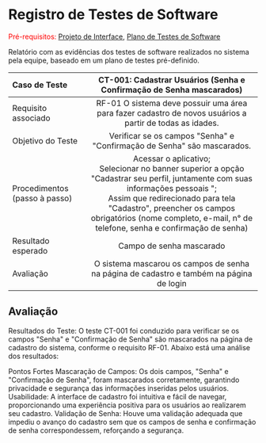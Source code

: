# Registro de Testes de Software

<span style="color:red">Pré-requisitos: <a href="3-Projeto de Interface.md"> Projeto de Interface</a></span>, <a href="8-Plano de Testes de Software.md"> Plano de Testes de Software</a>

Relatório com as evidências dos testes de software realizados no sistema pela equipe, baseado em um plano de testes pré-definido.

| **Caso de Teste**| **CT-001: Cadastrar Usuários (Senha e Confirmação de Senha mascarados)** |
| :--- | :---: |
| Requisito associado | RF-01 O sistema deve possuir uma área para fazer cadastro de novos usuários a partir de todas as idades. |
| Objetivo do Teste | Verificar se os campos "Senha" e "Confirmação de Senha" são mascarados. |
| Procedimentos (passo à passo) | Acessar o aplicativo; </br> Selecionar no banner superior a opção "Cadastrar seu perfil, juntamente com suas informações pessoais ";  </br> Assim que redirecionado para tela "Cadastro", preencher os campos obrigatórios (nome completo, e-mail, n° de telefone, senha e confirmação de senha) |
| Resultado esperado | Campo de senha mascarado |
| Avaliação | O sistema mascarou os campos de senha na página de cadastro e também na página de login |

## Avaliação

Resultados do Teste:
O teste CT-001 foi conduzido para verificar se os campos "Senha" e "Confirmação de Senha" são mascarados na página de cadastro do sistema, conforme o requisito RF-01. Abaixo está uma análise dos resultados:

Pontos Fortes
Mascaração de Campos: Os dois campos, "Senha" e "Confirmação de Senha", foram mascarados corretamente, garantindo privacidade e segurança das informações inseridas pelos usuários.
Usabilidade: A interface de cadastro foi intuitiva e fácil de navegar, proporcionando uma experiência positiva para os usuários ao realizarem seu cadastro.
Validação de Senha: Houve uma validação adequada que impediu o avanço do cadastro sem que os campos de senha e confirmação de senha correspondessem, reforçando a segurança.


